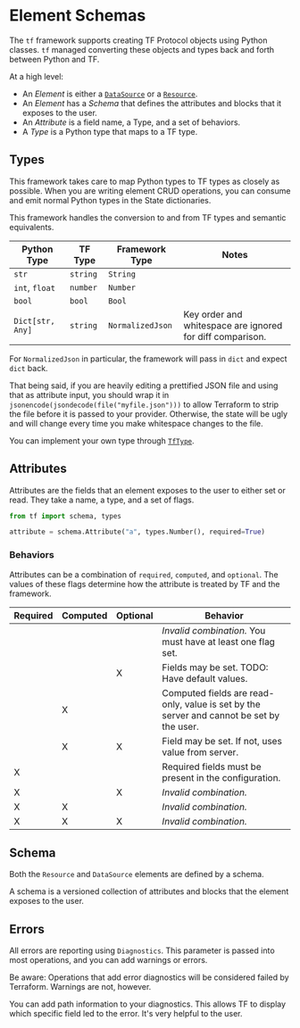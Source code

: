 # Element Schemas

The `tf` framework supports creating TF Protocol objects using Python classes.
`tf` managed converting these objects and types back and forth between Python and TF.

At a high level:

* An _Element_ is either a [`DataSource`](api.html#data-sources) or a [`Resource`](api.html#resources).
* An _Element_ has a _Schema_ that defines the attributes and blocks that it exposes to the user.
* An _Attribute_ is a field name, a Type, and a set of behaviors.
* A _Type_ is a Python type that maps to a TF type.

## Types

This framework takes care to map Python types to TF types as closely as possible.
When you are writing element CRUD operations, you can consume and emit normal Python types
in the State dictionaries.

This framework handles the conversion to and from TF types and semantic equivalents.

| Python Type      | TF Type  | Framework Type    | Notes                                                     |
|------------------|----------|-------------------|-----------------------------------------------------------|
| `str`            | `string` | `String`          |                                                           |
| `int`, `float`   | `number` | `Number`          |                                                           |
| `bool`           | `bool`   | `Bool`            |                                                           |
| `Dict[str, Any]` | `string` | `NormalizedJson`  | Key order and whitespace are ignored for diff comparison. |

For `NormalizedJson` in particular, the framework will pass in `dict` and expect `dict` back.

That being said, if you are heavily editing a prettified JSON file and using that as
attribute input, you should wrap it in `jsonencode(jsondecode(file("myfile.json")))`
to allow Terraform to strip the file before it is passed to your provider.
Otherwise, the state will be ugly and will change every time you make whitespace
changes to the file.

You can implement your own type through [`TfType`](api.html#tf.types.TfType).

## Attributes

Attributes are the fields that an element exposes to the user to either set or read.
They take a name, a type, and a set of flags.

```python
from tf import schema, types

attribute = schema.Attribute("a", types.Number(), required=True)
```

### Behaviors

Attributes can be a combination of `required`, `computed`, and `optional`.
The values of these flags determine how the attribute is treated by TF and the framework.

| Required | Computed | Optional | Behavior                                                                                 |
|----------|----------|----------|------------------------------------------------------------------------------------------|
|          |          |          | _Invalid combination._ You must have at least one flag set.                              |
|          |          | X        | Fields may be set. TODO: Have default values.                                            |
|          | X        |          | Computed fields are read-only, value is set by the server and cannot be set by the user. |
|          | X        | X        | Field may be set. If not, uses value from server.                                        |
| X        |          |          | Required fields must be present in the configuration.                                    |
| X        |          | X        | _Invalid combination._                                                                   |
| X        | X        |          | _Invalid combination._                                                                   |
| X        | X        | X        | _Invalid combination._                                                                   |



## Schema

Both the `Resource` and `DataSource` elements are defined by a schema.

A schema is a versioned collection of attributes and blocks that the element exposes to the user.


## Errors

All errors are reporting using `Diagnostics`.
This parameter is passed into most operations, and you can
add warnings or errors.

Be aware: Operations that add error diagnostics will be considered
failed by Terraform.  Warnings are not, however.

You can add path information to your diagnostics.
This allows TF to display which specific field led to the error.
It's very helpful to the user.
